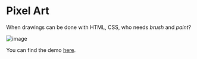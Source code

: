 # Pixel Art

When drawings can be done with HTML, CSS, who needs *brush* and *paint*? 

![image](https://user-images.githubusercontent.com/32907284/118351273-9d9dce80-b578-11eb-8902-b44ffe149e01.png)

You can find the demo [here](https://ragulmurugesan.github.io/PixelArt). 
